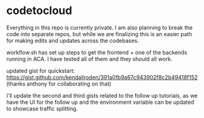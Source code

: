 # codetocloud

Everything in this repo is currently private. I am also planning to break the code into separate repos, but while we are finalizing this is an easier path for making edits and updates across the codebases. 

workflow.sh has set up steps to get the frontend + one of the backends running in ACA. I have tested all of them and they should all work. 

updated gist for quickstart: https://gist.github.com/kendallroden/391a0fb9a67c943902f8c2b49418f152
(thanks anthony for collaborating on that) 

I'll update the second and third gists related to the follow up tutorials, as we have the UI for the follow up and the environment variable can be updated to showcase traffic splitting. 



